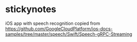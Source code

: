 # stickynotes
iOS app with speech recognition copied from https://github.com/GoogleCloudPlatform/ios-docs-samples/tree/master/speech/Swift/Speech-gRPC-Streaming

